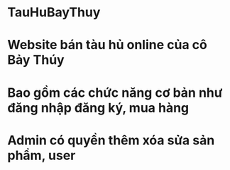 # TauHuBayThuy
# Website bán tàu hủ online của cô Bảy Thúy
# Bao gồm các chức năng cơ bản như đăng nhập đăng ký, mua hàng
# Admin có quyền thêm xóa sửa sản phẩm, user
